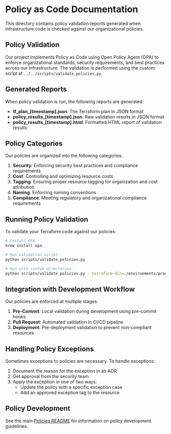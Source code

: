 # Policy as Code Documentation

This directory contains policy validation reports generated when infrastructure code is checked against our organizational policies.

## Policy Validation

Our project implements Policy as Code using Open Policy Agent (OPA) to enforce organizational standards, security requirements, and best practices across our infrastructure. The validation is performed using the custom script at `../../scripts/validate_policies.py`.

## Generated Reports

When policy validation is run, the following reports are generated:

- **tf_plan_[timestamp].json**: The Terraform plan in JSON format
- **policy_results_[timestamp].json**: Raw validation results in JSON format
- **policy_results_[timestamp].html**: Formatted HTML report of validation results

## Policy Categories

Our policies are organized into the following categories:

1. **Security**: Enforcing security best practices and compliance requirements
2. **Cost**: Controlling and optimizing resource costs
3. **Tagging**: Ensuring proper resource tagging for organization and cost attribution
4. **Naming**: Enforcing naming conventions
5. **Compliance**: Meeting regulatory and organizational compliance requirements

## Running Policy Validation

To validate your Terraform code against our policies:

```bash
# Install OPA
brew install opa

# Run validation script
python scripts/validate_policies.py

# Run with custom directories
python scripts/validate_policies.py --terraform-dir=./environments/prod --policy-dir=./policies --output-dir=./docs/policies/prod
```

## Integration with Development Workflow

Our policies are enforced at multiple stages:

1. **Pre-Commit**: Local validation during development using pre-commit hooks
2. **Pull Request**: Automated validation in CI/CD pipeline
3. **Deployment**: Pre-deployment validation to prevent non-compliant resources

## Handling Policy Exceptions

Sometimes exceptions to policies are necessary. To handle exceptions:

1. Document the reason for the exception in an ADR
2. Get approval from the security team
3. Apply the exception in one of two ways:
   - Update the policy with a specific exception case
   - Add an approved exception tag to the resource

## Policy Development

See the main [Policies README](../../policies/README.md) for information on policy development guidelines.
